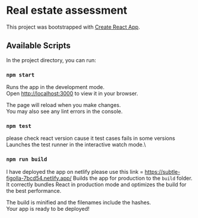 
<!-- IMP note we need to click on search button after updated url through query params i created functionality in this way -->

# Real estate assessment

This project was bootstrapped with [Create React App](https://github.com/facebook/create-react-app).

## Available Scripts

In the project directory, you can run:

### `npm start`

Runs the app in the development mode.\
Open [http://localhost:3000](http://localhost:3000) to view it in your browser.

The page will reload when you make changes.\
You may also see any lint errors in the console.

### `npm test`
please  check react version cause it test cases fails in some versions
Launches the test runner in the interactive watch mode.\


### `npm run build`
I have deployed the app on netlify please use this link = https://subtle-figolla-7bcd54.netlify.app/
Builds the app for production to the `build` folder.\
It correctly bundles React in production mode and optimizes the build for the best performance.

The build is minified and the filenames include the hashes.\
Your app is ready to be deployed!

